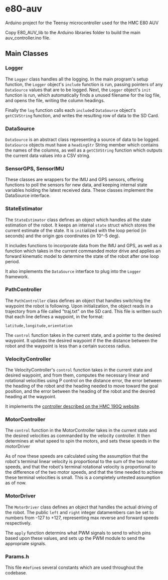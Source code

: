 # e80-auv
Arduino project for the Teensy microcontroller used for the HMC E80 AUV

Copy E80_AUV_lib to the Arduino libraries folder to build the main auv_controller.ino file.


## Main Classes

### Logger

The `Logger` class handles all the logging. In the main program's setup function, the `Logger` object's `include` function is run, passing pointers of any `DataSource` values that are to be logged. Next, the `Logger` object's `init` function is run, which automatically finds a unused filename for the log file, and opens the file, writing the column headings.

Finally the `log` function calls each `include`d `DataSource` object's `getCSVString` function, and writes the resulting row of data to the SD Card.


### DataSource

`DataSource` is an abstract class representing a source of data to be logged. `DataSource` objects must have a `headingStr` String member which contains the names of the columns, as well as a `getCSVString` function which outputs the current data values into a CSV string.

### SensorGPS, SensorIMU

These classes are wrappers for the IMU and GPS sensors, offering functions to poll the sensors for new data, and keeping internal state variables holding the latest received data. These classes implement the DataSource interface.

### StateEstimator

The `StateEstimator` class defines an object which handles all the state estimation of the robot. It keeps an internal `state` struct which stores the current estimate of the state. It is `init`ialized with the loop period (in seconds) and the origin gps coordinates (in 10^-5 deg).

It includes functions to incorporate data from the IMU and GPS, as well as a function which takes in the current commanded motor drive and applies an forward kinematic model to determine the state of the robot after one loop period.

It also implements the `DataSource` interface to plug into the `Logger` framework.

### PathController

The `PathController` class defines an object that handles switching the waypoint the robot is following. Upon initialization, the object reads in a trajectory from a file called "traj.txt" on the SD card. This file is written such that each line defines a waypoint, in the format:

```
latitude,longitude,orientation
```

The `control` function takes in the current state, and a pointer to the desired waypoint. It updates the desired waypoint if the the distance between the robot and the waypoint is less than a certain success radius.

### VelocityController

The VelocityController's `control` function takes in the current state and desired waypoint, and from them, computes the necessary linear and rotational velocities using P control on the distance error, the error between the heading of the robot and the heading needed to move toward the goal position, and the error between the heading of the robot and the desired heading at the waypoint.

It implements the [controller described on the HMC 190Q website](https://www.hmc.edu/lair/E190Q/E190Q-Lecture04-PointTracking.pdf). 

### MotorController

The `control` function in the MotorController takes in the current state and the desired velocities as commanded by the velocity controller. It then determines at what speed to spin the motors, and sets these speeds in the motorDriver

As of now these speeds are calculated using the assumption that the robot's terminal linear velocity is proportional to the sum of the two motor speeds, and that the robot's terminal rotational velocity is proportional to the difference of the two motor speeds, and that the time needed to achieve these terminal velocities is small. This is a completely untested assumption as of now.

### MotorDriver

The `MotorDriver` class defines an object that handles the actual driving of the robot. The public `left` and `right` integer datamembers can be set to numbers from -127 to +127, representing max reverse and forward speeds respectively.

The `apply` function determins what PWM signals to send to which pins based upon these values, and sets up the PWM module to send the appropriate signals.

### Params.h

This file `#define`s several constants which are used throughout the codebase.